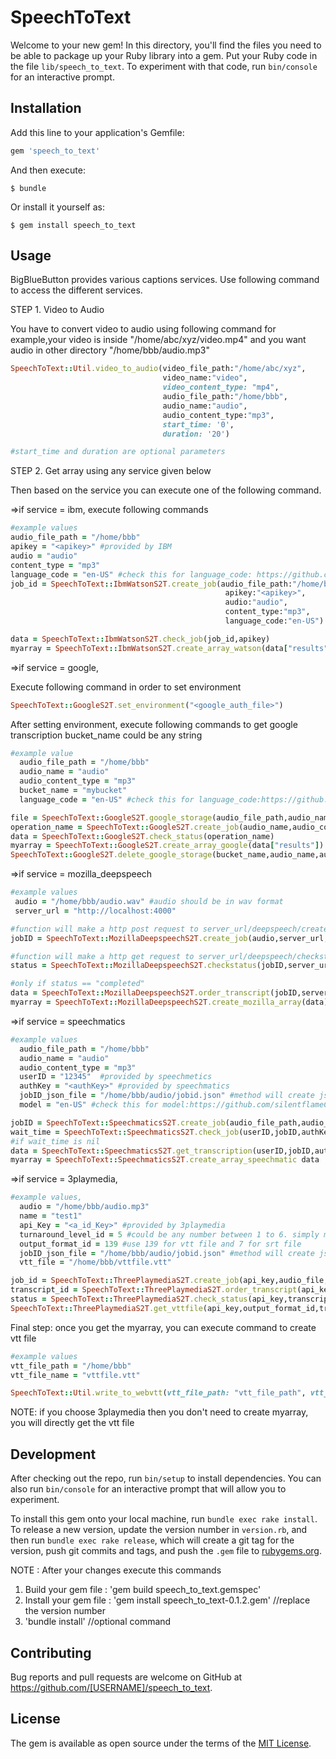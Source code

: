 # SpeechToText

Welcome to your new gem! In this directory, you'll find the files you need to be able to package up your Ruby library into a gem. Put your Ruby code in the file `lib/speech_to_text`. To experiment with that code, run `bin/console` for an interactive prompt.


## Installation

Add this line to your application's Gemfile:

```ruby
gem 'speech_to_text'
```

And then execute:

    $ bundle

Or install it yourself as:

    $ gem install speech_to_text

## Usage
BigBlueButton provides various captions services.
Use following command to access the different services.

STEP 1. Video to Audio

You have to convert video to audio using following command
for example,your video is inside "/home/abc/xyz/video.mp4" and you want audio in other directory "/home/bbb/audio.mp3"
```ruby
SpeechToText::Util.video_to_audio(video_file_path:"/home/abc/xyz",
                                  video_name:"video",
                                  video_content_type: "mp4",
                                  audio_file_path:"/home/bbb",
                                  audio_name:"audio",
                                  audio_content_type:"mp3",
                                  start_time: '0',
                                  duration: '20')

#start_time and duration are optional parameters
```
STEP 2. Get array using any service given below

Then based on the service you can execute one of the following command.

=>if service = ibm, execute following commands
```ruby
#example values
audio_file_path = "/home/bbb"
apikey = "<apikey>" #provided by IBM
audio = "audio"
content_type = "mp3"
language_code = "en-US" #check this for language_code: https://github.com/silentflameCR/text-track-service
job_id = SpeechToText::IbmWatsonS2T.create_job(audio_file_path:"/home/bbb",
                                                apikey:"<apikey>",
                                                audio:"audio",
                                                content_type:"mp3",
                                                language_code:"en-US")

data = SpeechToText::IbmWatsonS2T.check_job(job_id,apikey)
myarray = SpeechToText::IbmWatsonS2T.create_array_watson(data["results"][0])
```

=>if service = google,

Execute following command in order to set environment
```ruby
SpeechToText::GoogleS2T.set_environment("<google_auth_file>")
```
After setting environment, execute following commands to get google transcription
bucket_name could be any string
```ruby
#example value
  audio_file_path = "/home/bbb"
  audio_name = "audio"
  audio_content_type = "mp3"
  bucket_name = "mybucket"
  language_code = "en-US" #check this for language_code:https://github.com/silentflameCR/text-track-service

file = SpeechToText::GoogleS2T.google_storage(audio_file_path,audio_name,audio_content_type,bucket_name)
operation_name = SpeechToText::GoogleS2T.create_job(audio_name,audio_content_type,bucket_name,language_code)
data = SpeechToText::GoogleS2T.check_status(operation_name)
myarray = SpeechToText::GoogleS2T.create_array_google(data["results"])
SpeechToText::GoogleS2T.delete_google_storage(bucket_name,audio_name,audio_content_type)
```

=>if service = mozilla_deepspeech

```ruby
#example values
 audio = "/home/bbb/audio.wav" #audio should be in wav format
 server_url = "http://localhost:4000"

#function will make a http post request to server_url/deepspeech/createjob
jobID = SpeechToText::MozillaDeepspeechS2T.create_job(audio,server_url,jobdetails_json)

#function will make a http get request to server_url/deepspeech/checkstatus/"<jobID>"
status = SpeechToText::MozillaDeepspeechS2T.checkstatus(jobID,server_url)

#only if status == "completed"
data = SpeechToText::MozillaDeepspeechS2T.order_transcript(jobID,server_url)
myarray = SpeechToText::MozillaDeepspeechS2T.create_mozilla_array(data)
```

=>if service = speechmatics

```ruby
#example values
  audio_file_path = "/home/bbb"
  audio_name = "audio"
  audio_content_type = "mp3"
  userID = "12345"  #provided by speechmetics
  authKey = "<authKey>" #provided by speechmatics
  jobID_json_file = "/home/bbb/audio/jobid.json" #method will create json file with job details
  model = "en-US" #check this for model:https://github.com/silentflameCR/text-track-service

jobID = SpeechToText::SpeechmaticsS2T.create_job(audio_file_path,audio_name,audio_content_type,userID,authKey,model,jobID_json_file)
wait_time = SpeechToText::SpeechmaticsS2T.check_job(userID,jobID,authKey)
#if wait_time is nil
data = SpeechToText::SpeechmaticsS2T.get_transcription(userID,jobID,authKey)
myarray = SpeechToText::SpeechmaticsS2T.create_array_speechmatic data
```

=>if service = 3playmedia,

```ruby
#example values,
  audio = "/home/bbb/audio.mp3"
  name = "test1"
  api_Key = "<a_id_Key>" #provided by 3playmedia
  turnaround_level_id = 5 #could be any number between 1 to 6. simply means the level of priority. 1 means lowest priority.
  output_format_id = 139 #use 139 for vtt file and 7 for srt file
  jobID_json_file = "/home/bbb/audio/jobid.json" #method will create json file with job details
  vtt_file = "/home/bbb/vttfile.vtt"

job_id = SpeechToText::ThreePlaymediaS2T.create_job(api_key,audio_file,name,jobID_json_file)
transcript_id = SpeechToText::ThreePlaymediaS2T.order_transcript(api_key,job_id,turnaround_level_id)
status = SpeechToText::ThreePlaymediaS2T.check_status(api_key,transcript_id)
SpeechToText::ThreePlaymediaS2T.get_vttfile(api_key,output_format_id,transcript_id,vtt_file)
```


Final step:
once you get the myarray, you can execute command to create vtt file

```ruby
#example values
vtt_file_path = "/home/bbb"
vtt_file_name = "vttfile.vtt"

SpeechToText::Util.write_to_webvtt(vtt_file_path: "vtt_file_path", vtt_file_name: "vtt_file_name", myarray: myarray, start_time: "5")
```

NOTE: if you choose 3playmedia then you don't need to create myarray, you will directly get the vtt file
## Development

After checking out the repo, run `bin/setup` to install dependencies. You can also run `bin/console` for an interactive prompt that will allow you to experiment.

To install this gem onto your local machine, run `bundle exec rake install`. To release a new version, update the version number in `version.rb`, and then run `bundle exec rake release`, which will create a git tag for the version, push git commits and tags, and push the `.gem` file to [rubygems.org](https://rubygems.org).

NOTE : After your changes execute this commands
1. Build your gem file : 'gem build speech_to_text.gemspec'
2. Install your gem file : 'gem install speech_to_text-0.1.2.gem'                  //replace the version number
3. 'bundle install'                                                                //optional command

## Contributing

Bug reports and pull requests are welcome on GitHub at https://github.com/[USERNAME]/speech_to_text.

## License

The gem is available as open source under the terms of the [MIT License](https://opensource.org/licenses/MIT).
